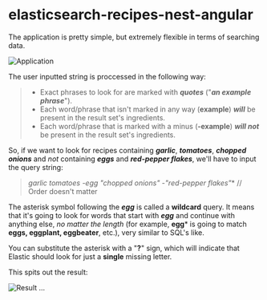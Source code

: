 # elasticsearch-recipes-nest-angular
The application is pretty simple, but extremely flexible in terms of searching data.

![Application](http://i66.tinypic.com/4l4z7k)

The user inputted string is proccessed in the following way:
> * Exact phrases to look for are marked with ***quotes*** ("***an example phrase***").
> * Each word/phrase that isn't marked in any way (**example**) ***will*** be present in the result set's ingredients.
> * Each word/phrase that is marked with a minus (**-example**) ***will not*** be present in the result set's ingredients.

So, if we want to look for recipes containing ***garlic***, ***tomatoes***, ***chopped onions*** and *not* containing ***eggs*** and ***red-pepper flakes***, we'll have to input the query string:

> **garlic tomatoes -egg* "chopped onions" -"red-pepper flakes"** // Order doesn't matter

The asterisk symbol following the ***egg*** is called a **wildcard** query. It means that it's going to look for words that start with ***egg*** and continue with anything else, *no matter the length* (for example, **egg*** is going to match **eggs, eggplant, eggbeater**, etc.), very similar to SQL's like.

You can substitute the asterisk with a "**?**" sign, which will indicate that Elastic should look for just a **single** missing letter.

This spits out the result:

![Result](http://i67.tinypic.com/zss2td.png)
...
